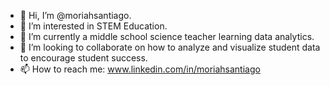 - 👋 Hi, I’m @moriahsantiago.
- 👀 I’m interested in STEM Education.
- 🌱 I’m currently a middle school science teacher learning data analytics.
- 💞️ I’m looking to collaborate on how to analyze and visualize student data to encourage student success.
- 📫 How to reach me: www.linkedin.com/in/moriahsantiago

<!---
moriahsantiago/moriahsantiago is a ✨ special ✨ repository because its `README.md` (this file) appears on your GitHub profile.
You can click the Preview link to take a look at your changes.
--->
